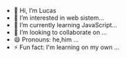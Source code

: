 - 👋 Hi, I’m Lucas
- 👀 I’m interested in web sistem...
- 🌱 I’m currently learning JavaScript...
- 💞️ I’m looking to collaborate on ...
- 😄 Pronouns: he,him ...
- ⚡ Fun fact: I'm learning on my own ...

<!---
lukazesz/lukazesz is a ✨ special ✨ repository because its `README.md` (this file) appears on your GitHub profile.
You can click the Preview link to take a look at your changes.
--->
